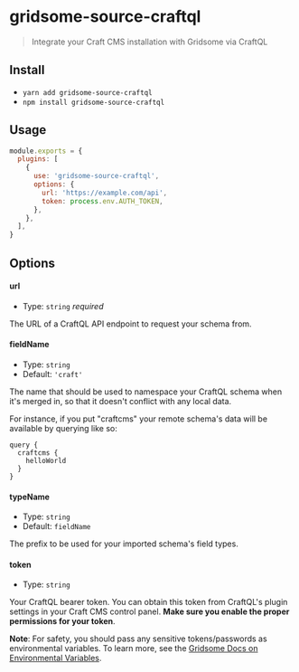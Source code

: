 # gridsome-source-craftql

> Integrate your Craft CMS installation with Gridsome via CraftQL

## Install

- `yarn add gridsome-source-craftql`
- `npm install gridsome-source-craftql`

## Usage

```js
module.exports = {
  plugins: [
    {
      use: 'gridsome-source-craftql',
      options: {
        url: 'https://example.com/api',
        token: process.env.AUTH_TOKEN,
      },
    },
  ],
}
```

## Options

#### url

- Type: `string` _required_

The URL of a CraftQL API endpoint to request your schema from.

#### fieldName

- Type: `string`
- Default: `'craft'`

The name that should be used to namespace your CraftQL schema when it's merged in, so that it doesn't conflict with any local data.

For instance, if you put "craftcms" your remote schema's data will be available by querying like so:

```
query {
  craftcms {
    helloWorld
  }
}
```

#### typeName

- Type: `string`
- Default: `fieldName`

The prefix to be used for your imported schema's field types.

#### token

- Type: `string`

Your CraftQL bearer token. You can obtain this token from CraftQL's plugin settings in your Craft CMS control panel. **Make sure you enable the proper permissions for your token**.

**Note**: For safety, you should pass any sensitive tokens/passwords as environmental variables. To learn more, see the [Gridsome Docs on Environmental Variables](https://gridsome.org/docs/environment-variables/).
